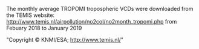 The monthly average TROPOMI tropospheric VCDs were downloaded from the TEMIS website: http://www.temis.nl/airpollution/no2col/no2month_tropomi.php
from Febuary 2018 to January 2019

   "Copyright © KNMI/ESA; http://www.temis.nl/" 